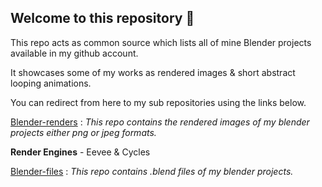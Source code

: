 ## Welcome to this repository 👋

This repo acts as common source which lists all of mine Blender projects available in my github account.

It showcases some of my works as rendered images & short abstract looping animations.

You can redirect from here to my sub repositories using the links below.

[Blender-renders](https://github.com/karthi1048/Blender-Renders.git) :
*This repo contains the rendered images of my blender projects either png or jpeg formats.*

**Render Engines** - Eevee & Cycles

[Blender-files](https://github.com/karthi1048/Blender-files.git) :
*This repo contains .blend files of my blender projects.*
